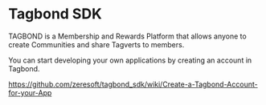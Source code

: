 Tagbond SDK
===========

TAGBOND is a Membership and Rewards Platform that allows anyone to create Communities and share Tagverts to members.

You can start developing your own applications by creating an account in Tagbond.

https://github.com/zeresoft/tagbond_sdk/wiki/Create-a-Tagbond-Account-for-your-App
